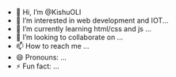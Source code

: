 - 👋 Hi, I’m @KishuOLI
- 👀 I’m interested in web development  and IOT...
- 🌱 I’m currently learning html/css and js ...
- 💞️ I’m looking to collaborate on ...
- 📫 How to reach me ...
- 😄 Pronouns: ...
- ⚡ Fun fact: ...

<!---
KishuOLI/KishuOLI is a ✨ special ✨ repository because its `README.md` (this file) appears on your GitHub profile.
You can click the Preview link to take a look at your changes.
--->
